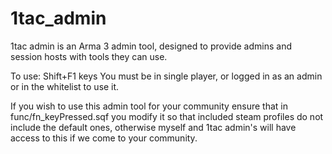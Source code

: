 # 1tac_admin
1tac admin is an Arma 3 admin tool, designed to provide admins and session hosts with tools they can use.

To use: Shift+F1 keys
You must be in single player, or logged in as an admin or in the whitelist to use it.

If you wish to use this admin tool for your community ensure that in func/fn_keyPressed.sqf you modify it so that included steam profiles do not include the default ones, otherwise myself and 1tac admin's will have access to this if we come to your community.